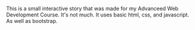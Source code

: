 This is a small interactive story that was made for my Advanceed Web Development Course. It's not much. It uses basic html, css, and javascript. As well as bootstrap.